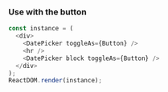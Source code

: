 ### Use with the button

<!--start-code-->

```js
const instance = (
  <div>
    <DatePicker toggleAs={Button} />
    <hr />
    <DatePicker block toggleAs={Button} />
  </div>
);
ReactDOM.render(instance);
```

<!--end-code-->
